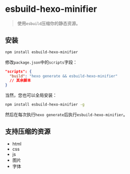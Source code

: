 # esbuild-hexo-minifier

> 使用`esbuild`压缩你的静态资源。

## 安装

```bash
npm install esbuild-hexo-minifier
```

修改`package.json`中的`scripts`字段：

```json
"scripts": {
  "build": "hexo generate && esbuild-hexo-minifier"
  // 其余脚本
}
```

当然，您也可以全局安装：

```bash
npm install esbuild-hexo-minifier -g
```

然后在每次执行`hexo generate`后执行`esbuild-hexo-minifier`。

## 支持压缩的资源

- html
- css
- js
- 图片
- 字体
